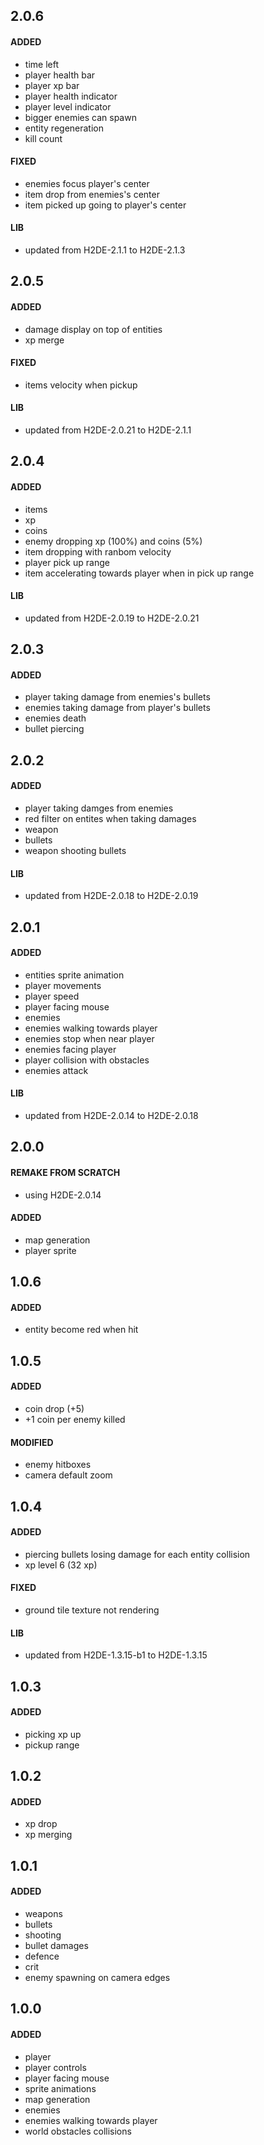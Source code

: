 ## 2.0.6
#### ADDED
- time left
- player health bar
- player xp bar
- player health indicator
- player level indicator
- bigger enemies can spawn
- entity regeneration
- kill count
#### FIXED
- enemies focus player's center
- item drop from enemies's center
- item picked up going to player's center
#### LIB
- updated from H2DE-2.1.1 to H2DE-2.1.3

## 2.0.5
#### ADDED
- damage display on top of entities
- xp merge
#### FIXED
- items velocity when pickup
#### LIB
- updated from H2DE-2.0.21 to H2DE-2.1.1

## 2.0.4
#### ADDED
- items
- xp
- coins
- enemy dropping xp (100%) and coins (5%)
- item dropping with ranbom velocity
- player pick up range
- item accelerating towards player when in pick up range
#### LIB
- updated from H2DE-2.0.19 to H2DE-2.0.21

## 2.0.3
#### ADDED
- player taking damage from enemies's bullets
- enemies taking damage from player's bullets
- enemies death
- bullet piercing

## 2.0.2
#### ADDED
- player taking damges from enemies
- red filter on entites when taking damages
- weapon
- bullets
- weapon shooting bullets
#### LIB
- updated from H2DE-2.0.18 to H2DE-2.0.19

## 2.0.1
#### ADDED
- entities sprite animation
- player movements
- player speed
- player facing mouse
- enemies
- enemies walking towards player
- enemies stop when near player
- enemies facing player
- player collision with obstacles
- enemies attack
#### LIB
- updated from H2DE-2.0.14 to H2DE-2.0.18

## 2.0.0
#### REMAKE FROM SCRATCH
- using H2DE-2.0.14
#### ADDED
- map generation
- player sprite

## 1.0.6
#### ADDED
- entity become red when hit

## 1.0.5
#### ADDED
- coin drop (+5)
- +1 coin per enemy killed
#### MODIFIED
- enemy hitboxes
- camera default zoom

## 1.0.4
#### ADDED
- piercing bullets losing damage for each entity collision
- xp level 6 (32 xp)
#### FIXED
- ground tile texture not rendering
#### LIB
- updated from H2DE-1.3.15-b1 to H2DE-1.3.15

## 1.0.3
#### ADDED
- picking xp up
- pickup range

## 1.0.2
#### ADDED
- xp drop
- xp merging

## 1.0.1
#### ADDED
- weapons
- bullets
- shooting
- bullet damages
- defence
- crit
- enemy spawning on camera edges

## 1.0.0
#### ADDED
- player
- player controls
- player facing mouse
- sprite animations
- map generation
- enemies
- enemies walking towards player
- world obstacles collisions
